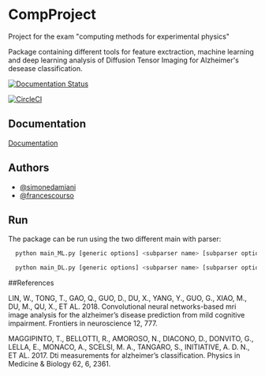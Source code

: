 # CompProject

Project for the exam "computing methods for experimental physics"

Package containing different tools for feature exctraction, machine learning and deep learning analysis of Diffusion Tensor Imaging for Alzheimer's desease classification.

[![Documentation Status](https://readthedocs.org/projects/compproject/badge/?version=latest)](https://compproject.readthedocs.io/en/latest/?badge=latest)

[![CircleCI](https://dl.circleci.com/status-badge/img/gh/francescouni0/CompProject/tree/main.svg?style=svg)](https://dl.circleci.com/status-badge/redirect/gh/francescouni0/CompProject/tree/main)


## Documentation

[Documentation](https://compproject.readthedocs.io/en/latest/index.html)


## Authors

- [@simonedamiani](https://github.com/simonedamiani)
- [@francescourso](https://github.com/francescouni0)




## Run

The package can be run using the two different main with parser:

```bash
  python main_ML.py [generic options] <subparser name> [subparser options]
```


```bash
  python main_DL.py [generic options] <subparser name> [subparser options]
```

##References

LIN, W., TONG, T., GAO, Q., GUO, D., DU, X., YANG, Y., GUO, G., XIAO, M., DU, M., QU, X.,
ET AL. 2018. Convolutional neural networks-based mri image analysis for the alzheimer’s disease
prediction from mild cognitive impairment. Frontiers in neuroscience 12, 777.


MAGGIPINTO, T., BELLOTTI, R., AMOROSO, N., DIACONO, D., DONVITO, G., LELLA, E., MONACO,
A., SCELSI, M. A., TANGARO, S., INITIATIVE, A. D. N., ET AL. 2017. Dti measurements for
alzheimer’s classification. Physics in Medicine & Biology 62, 6, 2361.


